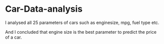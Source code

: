 # Car-Data-analysis

I analysed all 25 parameters of cars such as enginesize, mpg, fuel type etc.

And I concluded that engine size is the best parameter to predict the price of a car.
